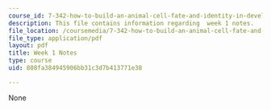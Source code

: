 ```yaml
---
course_id: 7-342-how-to-build-an-animal-cell-fate-and-identity-in-development-and-disease-fall-2017
description: This file contains information regarding  week 1 notes.
file_location: /coursemedia/7-342-how-to-build-an-animal-cell-fate-and-identity-in-development-and-disease-fall-2017/808fa384945906bb31c3d7b413771e38_MIT7_342F17_Week_1_notes.pdf
file_type: application/pdf
layout: pdf
title: Week 1 Notes
type: course
uid: 808fa384945906bb31c3d7b413771e38

---
```

None